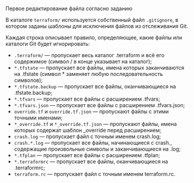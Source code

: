Первое редактирование файла согласно заданию

В каталоге `terraform/` используется собственный файл `.gitignore`, в котором заданы шаблоны для исключения файлов из отслеживания Git.  

Каждая строка описывает правило, определяющее, какие файлы или каталоги Git будет игнорировать:  

- `.terraform/` — пропускает весь каталог .terraform и всё его содержимое (символ / в конце указывает на каталог);  
- `*.tfstate` — пропускает все файлы, имена которых заканчиваются на .tfstate (символ * заменяет любую последовательность символов);  
- `*.tfstate.backup` — пропускает все файлы, оканчивающиеся на .tfstate.backup;  
- `*.tfvars` — пропускает все файлы с расширением .tfvars;  
- `*.tfvars.json` — пропускает все файлы с расширением .tfvars.json;  
- `override.tf` и `override.tf.json` — пропускают файлы с этими точными именами;  
- `*_override.tf` и `*_override.tf.json` — пропускают файлы, имена которых содержат шаблон _override перед расширением;  
- `crash.log` — пропускает файл с точным именем crash.log;  
- `crash.*.log` — пропускает все файлы, начинающиеся с crash., содержащие произвольные символы и заканчивающиеся на .log;
- `*.tfplan` — пропускает все файлы с расширением .tfplan;
- `*.terraformrc` — пропускает все файлы, оканчивающиеся на .terraformrc;
- `terraform.rc` — пропускает файл с точным именем terraform.rc.